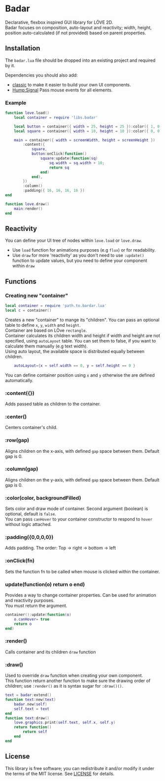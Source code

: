 # Badar

Declarative, flexbox inspired GUI library for LÖVE 2D.<br>
Badar focuses on composition, auto-layout and reactivity; width, height, position auto-calculated (if not provided) based on parent properties.

## Installation

The `badar.lua` file should be dropped into an existing project and required by it.<br>

Dependencies you should also add:

- [classic](https://github.com/rxi/classic) to make it easier to build your own UI components.
- [Hump:Signal](https://github.com/vrld/hump/blob/master/signal.lua) Pass mouse events for all elements.

### Example

```lua
function love.load()
    local container = require 'libs.badar'

    local button = container({ width = 25, height = 25 }):color({ 1, 0, 0 })
    local square = container({ width = 10, height = 10 }):color({ 0, 0, 1 }, true)

    main = container({ width = screenWidth, height = screenHeight })
        :content({
            square,
            button:onClick(function()
                square:update(function(sq)
                    sq.width = sq.width + 10;
                    return sq
                end)
            end),
        })
        :column()
        :padding({ 16, 16, 16, 16 })
end

function love.draw()
    main:render()
end
```

## Reactivity

You can define your UI tree of nodes within `love.load` or `love.draw`.<br>

- Use `load` function for animations purposes (e.g `flux`) or for readability.
- Use `draw` for more 'reactivity' as you don't need to use `:update()` function to update values, but you need to define your component within `draw`

## Functions

### Creating new "container"

```lua
local container = require 'path.to.bardar.lua'
local c = container()
```

Creates a new "container" to mange its "children". You can pass an optional table to define `x`, `y`, `width` and `height`. <br>
Container are based on LÖve `rectangle`. <br>
Container calculates its children width and height if width and height are not specified, using `autoLayout` table. You can set them to false, if you want to calculate them manually (e.g text width). <br>
Using auto layout, the available space is distributed equally between children.

```lua
    autoLayout={x = self.width == 0, y = self.height == 0 }
```

You can define container position using `x` and `y` otherwise the are defined automatically.

### :content({})

Adds passed table as children to the container.

### :center()

Centers container's child.

### :row(gap)

Aligns children on the x-axis, with defined `gap` space between them. Default gap is 0.

### :column(gap)

Aligns children on the y-axis, with defined `gap` space between them. Default gap is 0.

### :color(color, backgroundFilled)

Sets color and draw mode of container. Second argument (boolean) is optional, default is `false`. <br>
You can pass `canHover` to your container constructor to respond to `hover` without logic attached.

### :padding({0,0,0,0})

Adds padding. The order: Top → right → bottom → left

### :onClick(fn)

Sets the function fn to be called when mouse is clicked within the container.

### update(function(o) return o end)

Provides a way to change container properties. Can be used for animation and reactivity purposes.<br>
You must return the argument.

```lua
container():update(function(o)
    o.canHover= true
    return o
end)
```

### :render()

Calls container and its children `draw` function

### :draw()

Used to override `draw` function when creating your own component. <br>
This function return another function to make sure the drawing order of children; use `:render()` as it is syntax sugar for `:draw()()`.

```lua
text = badar:extend()
function text:new(text)
    badar.new(self)
    self.text = text
end
function text:draw()
    love.graphics.print(self.text, self.x, self.y)
    return function()
        return self
    end
end
```

## License

This library is free software; you can redistribute it and/or modify it under
the terms of the MIT license. See [LICENSE](LICENSE) for details.
